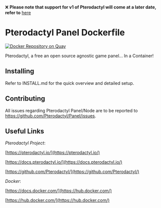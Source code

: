 :x: __Please note that support for v1 of Pterodactyl will come at a later date, refer to__ [here](https://github.com/ccarney16/pterodactyl-docker/wiki/Beta-Release-of-Pterodactyl)

# Pterodactyl Panel Dockerfile

[![Docker Repository on Quay](https://quay.io/repository/ccarney/pterodactyl-panel/status "Docker Repository on Quay")](https://quay.io/repository/ccarney/pterodactyl-panel)

Pterodactyl, a free an open source agnostic game panel... In a Container!

## Installing

Refer to INSTALL.md for the quick overview and detailed setup.

## Contributing

All issues regarding Pterodactyl Panel/Node are to be reported to https://github.com/Pterodactyl/Panel/issues.

## Useful Links

*Pterodactyl Project*:

[https://pterodactyl.io/](https://pterodactyl.io/)

[https://docs.pterodactyl.io/](https://docs.pterodactyl.io/)

[https://github.com/Pterodactyl/](https://github.com/Pterodactyl/)

*Docker*:

[https://docs.docker.com/](https://hub.docker.com/)

[https://hub.docker.com/](https://hub.docker.com/)
